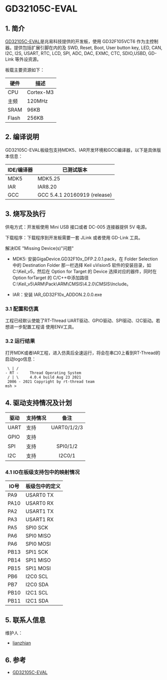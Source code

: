 # GD32105C-EVAL #

## 1. 简介

[GD32105C-EVAL](http://gd32mcu.21ic.com)是兆易科技提供的开发板，使用 GD32F105VCT6 作为主控制器。提供包括扩展引脚在内的及 SWD, Reset, Boot, User button key, LED, CAN, I2C, I2S, USART, RTC, LCD, SPI, ADC, DAC, EXMC, CTC, SDIO,USBD, GD-Link 等外设资源。

板载主要资源如下：

| 硬件 | 描述 |
| -- | -- |
|CPU| Cortex-M3|
|主频| 120MHz |
|SRAM| 96KB |
|Flash| 256KB |

## 2. 编译说明

GD32105C-EVAL板级包支持MDK5、IAR开发环境和GCC编译器，以下是具体版本信息： 

| IDE/编译器 | 已测试版本 |
| -- | -- |
| MDK5 | MDK5.25 |
| IAR | IAR8.20 |
| GCC | GCC 5.4.1 20160919 (release) | 

## 3. 烧写及执行

供电方式：开发板使用 Mini USB 接口或者 DC-005 连接器提供 5V 电源。

下载程序：下载程序到开发板需要一套 JLink 或者使用 GD-Link 工具。

解决IDE "Missing Device(s)"问题"
* MDK5: 安装GigaDevice.GD32F10x_DFP.2.0.1.pack，在 Folder Selection 中的 Destination Folder 那一栏选择 Keil uVision5 软件的安装目录，如 C:\Keil_v5，然后在 Option for Target 的 Device 选择对应的器件，同时在 Option forTarget 的 C/C++中添加路径 C:\Keil_v5\ARM\Pack\ARM\CMSIS\4.2.0\CMSIS\Include。

* IAR：安装 IAR_GD32F10x_ADDON.2.0.0.exe

### 3.1 配置和仿真

工程已经默认使能了RT-Thread UART驱动、GPIO驱动、SPI驱动、I2C驱动。若想进一步配置工程请
使用ENV工具。

### 3.2 运行结果

打开MDK或者IAR工程，进入仿真后全速运行，将会在串口0上看到RT-Thread的启动logo信息：

```
 \ | /
- RT -     Thread Operating System
 / | \     4.0.4 build Aug 23 2021
 2006 - 2021 Copyright by rt-thread team
msh >

```

## 4. 驱动支持情况及计划

| 驱动 | 支持情况  |  备注  |
| ------ | ----  | :------:  |
| UART | 支持 | UART0/1/2/3 |
| GPIO | 支持 |  |
| SPI | 支持 | SPI0/1/2 |
| I2C | 支持 | I2C0/1|

### 4.1 IO在板级支持包中的映射情况

| IO号 | 板级包中的定义 |
| -- | -- |
| PA9 | USART0 TX |
| PA10 | USART0 RX |
| PA2 | USART1 TX |
| PA3 | USART1 RX |
| PA5| SPI0 SCK |
| PA6 | SPI0 MISO |
| PA6 | SPI0 MOSI |
| PB13| SPI1 SCK |
| PB14 | SPI1 MISO |
| PB15 | SPI1 MOSI |
| PB6| I2C0 SCL |
| PB7 | I2C0 SDA |
| PB10| I2C1 SCL |
| PB11 | I2C1 SDA |

## 5. 联系人信息

维护人：

- [lianzhian](https://gitee.com/qidiyun)

## 6. 参考

* [GD32105C-EVAL](http://gd32mcu.21ic.com/site)


